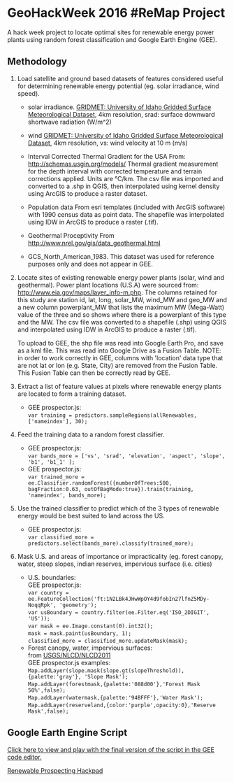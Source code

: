 ﻿# GeoHackWeek 2016 #ReMap Project

A hack week project to locate optimal sites for renewable energy power plants using random forest classification and Google Earth Engine (GEE).

## Methodology

1. Load satellite and ground based datasets of features considered useful for determining renewable energy potential (eg. solar irradiance, wind speed).

	* solar irradiance.
	[GRIDMET: University of Idaho Gridded Surface Meteorological Dataset](https://code.earthengine.google.com/dataset/IDAHO_EPSCOR/GRIDMET), 4km resolution, srad: surface downward shortwave radiation (W/m^2)
	
	* wind
	[GRIDMET: University of Idaho Gridded Surface Meteorological Dataset](https://code.earthengine.google.com/dataset/IDAHO_EPSCOR/GRIDMET), 4km resolution, vs: wind velocity at 10 m (m/s)
	
	* Interval Corrected Thermal Gradient for the USA
	From: http://schemas.usgin.org/models/
	Thermal gradient measurement for the depth interval with corrected temperature and terrain corrections applied. Units are °C/km. The csv file was imported and converted to a .shp in QGIS, then interpolated using kernel density using ArcGIS to produce a raster dataset.
	* Population data
	From esri templates (included with ArcGIS software) with 1990 census data as point data. The shapefile was interpolated using IDW in ArcGIS to produce a raster (.tif).
	
	* Geothermal Proceptivity
	From http://www.nrel.gov/gis/data_geothermal.html
	
	* GCS_North_American_1983. This dataset was used for reference purposes only and does not appear in GEE.

2. Locate sites of existing renewable energy power plants (solar, wind and geothermal).
	Power plant locations (U.S.A) were sourced from: http://www.eia.gov/maps/layer_info-m.php. The columns retained for this study are station id, lat, long, solar_MW, wind_MW and geo_MW and a new column powerplant_MW that lists the maximum MW (Mega-Watt) value of the three and so shows where there is a powerplant of this type and the MW. The csv file was converted to a shapefile (.shp) using QGIS and interpolated using IDW in ArcGIS to produce a raster (.tif).

	To upload to GEE, the shp file was read into Google Earth Pro, and save as a kml file. This was read into Google Drive as a Fusion Table. NOTE: in order to work correctly in GEE, columns with 'location' data type that are not lat or lon (e.g. State, City) are removed from the Fusion Table. This Fusion Table can then be correctly read by GEE.
	
3. Extract a list of feature values at pixels where renewable energy plants are located to form a training dataset.
	* GEE prospector.js:  
	`var training = predictors.sampleRegions(allRenewables, ['nameindex'], 30);`
4. Feed the training data to a random forest classifier.
	* GEE prospector.js:  
	`var bands_more = ['vs',
            'srad',
            'elevation',
            'aspect',
            'slope',
            'b1',
            'b1_1'
            ];`  
	* GEE prospector.js:  
	`var trained_more = ee.Classifier.randomForest({numberOfTrees:500, bagFraction:0.63, outOfBagMode:true}).train(training, 'nameindex', bands_more);`
5. Use the trained classifier to predict which of the 3 types of renewable energy would be best suited to land across the US.
	* GEE prospector.js:  
	`var classified_more = predictors.select(bands_more).classify(trained_more);`
6. Mask U.S. and areas of importance or impracticality (eg. forest canopy, water, steep slopes, indian reserves, impervious surface (i.e. cities)
	* U.S. boundaries:  
		GEE prospector.js:  
		`var country = ee.FeatureCollection('ft:1N2LBk4JHwWpOY4d9fobIn27lfnZ5MDy-NoqqRpk', 'geometry');`   
		`var usBoundary = country.filter(ee.Filter.eq('ISO_2DIGIT', 'US'));`  
		`var mask = ee.Image.constant(0).int32();`  
		`mask = mask.paint(usBoundary, 1);`   
		`classified_more = classified_more.updateMask(mask);`  
	* Forest canopy, water, impervious surfaces:  
		from [USGS/NLCD/NLCD2011](https://code.earthengine.google.com/dataset/USGS/NLCD)  
		GEE prospector.js examples:  
		`Map.addLayer(slope.mask(slope.gt(slopeThreshold)), {palette:'gray'}, 'Slope Mask');`  
		`Map.addLayer(forestmask,{palette:'088d00'},'Forest Mask 50%',false);`  
		`Map.addLayer(watermask,{palette:'94BFFF'},'Water Mask');`  
		`Map.addLayer(reserveland,{color:'purple',opacity:0},'Reserve Mask',false);`  		

## Google Earth Engine Script
[Click here to view and play with the final version of the script in the GEE code editor.](https://code.earthengine.google.com/2aedec5fe5afc721e827c75dac224167)

[Renewable Prospecting Hackpad](https://hackpad.com/Locating-sites-for-renewable-energy-systems-oQpOwjD8Pts)


